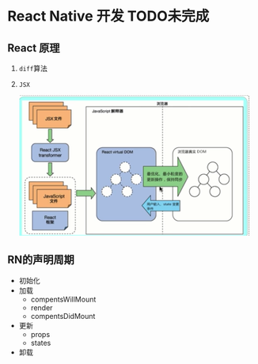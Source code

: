 # React Native 开发 TODO未完成

## React 原理

1. `diff`算法

2. `JSX`

   ![react](https://github.com/AllenSWB/notes/blob/master/src/imgs/reactnative/react_jsx.png)

## RN的声明周期

- 初始化
- 加载
  - compentsWillMount
  - render
  - compentsDidMount
- 更新
  - props
  - states
- 卸载